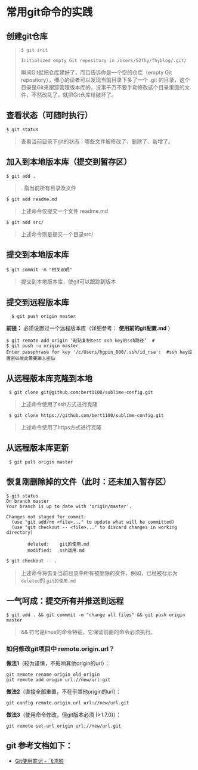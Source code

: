 # 常用git命令的实践

## 创建git仓库

> ```
> $ git init
>
> Initialized empty Git repository in /Users/52fhy/fhyblog/.git/
> ```
>
> 瞬间Git就把仓库建好了，而且告诉你是一个空的仓库（empty Git repository），细心的读者可以发现当前目录下多了一个 .git 的目录，这个目录是Git来跟踪管理版本库的，没事千万不要手动修改这个目录里面的文件，不然改乱了，就把Git仓库给破坏了。



## 查看状态（可随时执行）

```
$ git status
```

> 查看当前目录下git的状态：哪些文件被修改了、删除了、新增了。



## 加入到本地版本库（提交到暂存区）

```
$ git add .
```

> . 指当前所有目录及文件

```
$ git add readme.md
```

> 上述命令仅提交一个文件 readme.md

```
$ git add src/
```

> 上述命令则是提交一个目录src/



## 提交到本地版本库

```
$ git commit -m "相关说明"
```

> 提交到本地版本库，使git可以跟踪到版本



## 提交到远程版本库

```
  $ git push origin master
```

**前提：** 必须设置过一个远程版本库（详细参考： **使用前的git配置.md** ）

  ```
  $ git remote add origin ‘粘贴复制test ssh key的ssh路径’  #
  $ git push -u origin master
  Enter passphrase for key '/c/Users/hgpin_000/.ssh/id_rsa':  #ssh key设置密码故此需要输入密码
  ```



## 从远程版本库克隆到本地

```
 $ git clone git@github.com:bert1100/sublime-config.git  
```

> 上述命令使用了ssh方式进行克隆

```
 $ git clone https://github.com/bert1100/sublime-config.git
```

> 上述命令使用了https方式进行克隆



## 从远程版本库更新

```
 $ git pull origin master
```



## 恢复刚删除掉的文件（此时：还未加入暂存区）

```shell
$ git status
On branch master
Your branch is up to date with 'origin/master'.

Changes not staged for commit:
  (use "git add/rm <file>..." to update what will be committed)
  (use "git checkout -- <file>..." to discard changes in working directory)

        deleted:    git的使用.md
        modified:   ssh运用.md

```

```bash
$ git checkout -- .
```

> 上述命令将恢复当前目录中所有被删除的文件，例如，已经被标示为`deleted`的 `git的使用.md`



## 一气呵成：提交所有并推送到远程

```
$ git add . && git commmit -m "change all files" && git push origin master
```

> && 符号是linux的命令特征，它保证前面的命令必须执行。



### 如何修改git项目中 remote.origin.url？

**做法1**（较为谨慎，不影响其他origin的url）：
```
git remote rename origin old_origin
git remote add origin url://new/url.git
```

**做法2**（直接全部重置，不在乎其他origin的url）：
```
git config remote.origin.url url://new/url.git
```
**做法3**（使用命令修改，但git版本必须 (>1.7.0)）：
```
git remote set-url origin url://new/url.git
```


## git 参考文档如下：

- [Git使用笔记 - 飞鸿影](http://www.tuicool.com/articles/mEvaq2)

  ​

